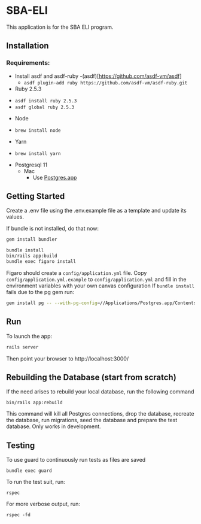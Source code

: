 # SBA-ELI

This application is for the SBA ELI program.

## Installation
### Requirements:
* Install asdf and asdf-ruby
  -(asdf)[https://github.com/asdf-vm/asdf]
  - `asdf plugin-add ruby https://github.com/asdf-vm/asdf-ruby.git`
* Ruby 2.5.3
- `asdf install ruby 2.5.3`
- `asdf global ruby 2.5.3`
* Node
- `brew install node`
* Yarn
- `brew install yarn`
* Postgresql 11
  * Mac
    - Use [Postgres.app](http://postgresapp.com)

## Getting Started

Create a .env file using the .env.example file as a template and update its values.

If bundle is not installed, do that now:
```bash
gem install bundler
```


```bash
bundle install
bin/rails app:build
bundle exec figaro install
```

Figaro should create a `config/application.yml` file.
Copy `config/application.yml.example` to `config/application.yml` and fill in the environment variables with your own canvas configuration
If `bundle install` fails due to the pg gem run:
```bash
gem install pg -- --with-pg-config=//Applications/Postgres.app/Contents/Versions/11/bin/pg_config
```

## Run
To launch the app:
```bash
rails server
```
Then point your browser to http://localhost:3000/

## Rebuilding the Database (start from scratch)

If the need arises to rebuild your local database, run the following command

```shell
bin/rails app:rebuild
```

This command will kill all Postgres connections, drop the database, recreate the
database, run migrations, seed the database and prepare the test database. Only
works in development.

## Testing

To use guard to continuously run tests as files are saved

```shell
bundle exec guard
```

To run the test suit, run:
```
rspec
```

For more verbose output, run:
```
rspec -fd
```
